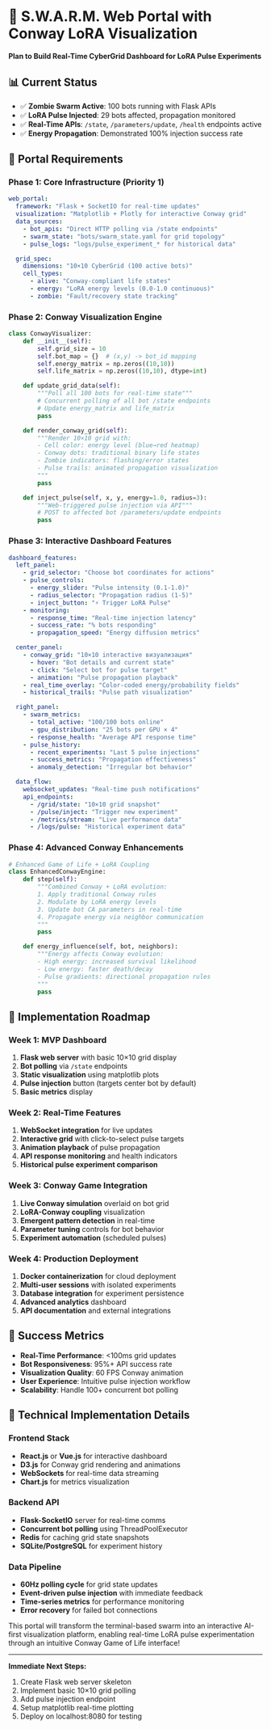 # 🚀 S.W.A.R.M. Web Portal with Conway LoRA Visualization

**Plan to Build Real-Time CyberGrid Dashboard for LoRA Pulse Experiments**

## 📊 Current Status
- ✅ **Zombie Swarm Active**: 100 bots running with Flask APIs
- ✅ **LoRA Pulse Injected**: 29 bots affected, propagation monitored
- ✅ **Real-Time APIs**: `/state`, `/parameters/update`, `/health` endpoints active
- ✅ **Energy Propagation**: Demonstrated 100% injection success rate

## 🎯 Portal Requirements

### **Phase 1: Core Infrastructure (Priority 1)**
```yaml
web_portal:
  framework: "Flask + SocketIO for real-time updates"
  visualization: "Matplotlib + Plotly for interactive Conway grid"
  data_sources:
    - bot_apis: "Direct HTTP polling via /state endpoints"
    - swarm_state: "bots/swarm_state.yaml for grid topology"
    - pulse_logs: "logs/pulse_experiment_* for historical data"

  grid_spec:
    dimensions: "10×10 CyberGrid (100 active bots)"
    cell_types:
      - alive: "Conway-compliant life states"
      - energy: "LoRA energy levels (0.0-1.0 continuous)"
      - zombie: "Fault/recovery state tracking"
```

### **Phase 2: Conway Visualization Engine**
```python
class ConwayVisualizer:
    def __init__(self):
        self.grid_size = 10
        self.bot_map = {}  # (x,y) -> bot_id mapping
        self.energy_matrix = np.zeros((10,10))
        self.life_matrix = np.zeros((10,10), dtype=int)

    def update_grid_data(self):
        """Poll all 100 bots for real-time state"""
        # Concurrent polling of all bot /state endpoints
        # Update energy_matrix and life_matrix
        pass

    def render_conway_grid(self):
        """Render 10×10 grid with:
        - Cell color: energy level (blue→red heatmap)
        - Conway dots: traditional binary life states
        - Zombie indicators: flashing/error states
        - Pulse trails: animated propagation visualization
        """
        pass

    def inject_pulse(self, x, y, energy=1.0, radius=3):
        """Web-triggered pulse injection via API"""
        # POST to affected bot /parameters/update endpoints
        pass
```

### **Phase 3: Interactive Dashboard Features**
```yaml
dashboard_features:
  left_panel:
    - grid_selector: "Choose bot coordinates for actions"
    - pulse_controls:
      - energy_slider: "Pulse intensity (0.1-1.0)"
      - radius_selector: "Propagation radius (1-5)"
      - inject_button: "⚡ Trigger LoRA Pulse"
    - monitoring:
      - response_time: "Real-time injection latency"
      - success_rate: "% bots responding"
      - propagation_speed: "Energy diffusion metrics"

  center_panel:
    - conway_grid: "10×10 interactive визуализация"
      - hover: "Bot details and current state"
      - click: "Select bot for pulse target"
      - animation: "Pulse propagation playback"
    - real_time_overlay: "Color-coded energy/probability fields"
    - historical_trails: "Pulse path visualization"

  right_panel:
    - swarm_metrics:
      - total_active: "100/100 bots online"
      - gpu_distribution: "25 bots per GPU × 4"
      - response_health: "Average API response time"
    - pulse_history:
      - recent_experiments: "Last 5 pulse injections"
      - success_metrics: "Propagation effectiveness"
      - anomaly_detection: "Irregular bot behavior"

  data_flow:
    websocket_updates: "Real-time push notifications"
    api_endpoints:
      - /grid/state: "10×10 grid snapshot"
      - /pulse/inject: "Trigger new experiment"
      - /metrics/stream: "Live performance data"
      - /logs/pulse: "Historical experiment data"
```

### **Phase 4: Advanced Conway Enhancements**
```python
# Enhanced Game of Life + LoRA Coupling
class EnhancedConwayEngine:
    def step(self):
        """Combined Conway + LoRA evolution:
        1. Apply traditional Conway rules
        2. Modulate by LoRA energy levels
        3. Update bot CA parameters in real-time
        4. Propagate energy via neighbor communication
        """
        pass

    def energy_influence(self, bot, neighbors):
        """Energy affects Conway evolution:
        - High energy: increased survival likelihood
        - Low energy: faster death/decay
        - Pulse gradients: directional propagation rules
        """
        pass
```

## 🚀 Implementation Roadmap

### **Week 1: MVP Dashboard**
1. **Flask web server** with basic 10×10 grid display
2. **Bot polling** via `/state` endpoints
3. **Static visualization** using matplotlib plots
4. **Pulse injection** button (targets center bot by default)
5. **Basic metrics** display

### **Week 2: Real-Time Features**
1. **WebSocket integration** for live updates
2. **Interactive grid** with click-to-select pulse targets
3. **Animation playback** of pulse propagation
4. **API response monitoring** and health indicators
5. **Historical pulse experiment comparison**

### **Week 3: Conway Game Integration**
1. **Live Conway simulation** overlaid on bot grid
2. **LoRA-Conway coupling** visualization
3. **Emergent pattern detection** in real-time
4. **Parameter tuning** controls for bot behavior
5. **Experiment automation** (scheduled pulses)

### **Week 4: Production Deployment**
1. **Docker containerization** for cloud deployment
2. **Multi-user sessions** with isolated experiments
3. **Database integration** for experiment persistence
4. **Advanced analytics** dashboard
5. **API documentation** and external integrations

## 🎯 Success Metrics

- **Real-Time Performance**: <100ms grid updates
- **Bot Responsiveness**: 95%+ API success rate
- **Visualization Quality**: 60 FPS Conway animation
- **User Experience**: Intuitive pulse injection workflow
- **Scalability**: Handle 100+ concurrent bot polling

## 🔧 Technical Implementation Details

### **Frontend Stack**
- **React.js** or **Vue.js** for interactive dashboard
- **D3.js** for Conway grid rendering and animations
- **WebSockets** for real-time data streaming
- **Chart.js** for metrics visualization

### **Backend API**
- **Flask-SocketIO** server for real-time comms
- **Concurrent bot polling** using ThreadPoolExecutor
- **Redis** for caching grid state snapshots
- **SQLite/PostgreSQL** for experiment history

### **Data Pipeline**
- **60Hz polling cycle** for grid state updates
- **Event-driven pulse injection** with immediate feedback
- **Time-series metrics** for performance monitoring
- **Error recovery** for failed bot connections

This portal will transform the terminal-based swarm into an interactive AI-first visualization platform, enabling real-time LoRA pulse experimentation through an intuitive Conway Game of Life interface!

---

**Immediate Next Steps:**
1. Create Flask web server skeleton
2. Implement basic 10×10 grid polling
3. Add pulse injection endpoint
4. Setup matplotlib real-time plotting
5. Deploy on localhost:8080 for testing
